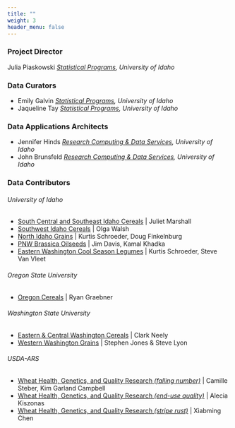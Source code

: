 ```yaml
---
title: ""
weight: 3
header_menu: false
---
```



### Project Director

Julia Piaskowski *[Statistical Programs](https://www.uidaho.edu/cals/idaho-agricultural-experiment-station/statistical-programs), University of Idaho*

### Data Curators

- Emily Galvin *[Statistical Programs](https://www.uidaho.edu/cals/idaho-agricultural-experiment-station/statistical-programs), University of Idaho*
- Jaqueline Tay *[Statistical Programs](https://www.uidaho.edu/cals/idaho-agricultural-experiment-station/statistical-programs), University of Idaho*

### Data Applications Architects

- Jennifer Hinds *[Research Computing & Data Services](https://hpc.uidaho.edu/), University of Idaho*
- John Brunsfeld *[Research Computing & Data Services](https://hpc.uidaho.edu/), University of Idaho*

### Data Contributors

    
###### University of Idaho

- [South Central and Southeast Idaho Cereals](https://www.uidaho.edu/extension/cereals/scseidaho/) | Juliet Marshall
- [Southwest Idaho Cereals](https://www.uidaho.edu/extension/cereals/southwest/varieties) | Olga Walsh
- [North Idaho Grains](https://www.uidaho.edu/extension/cereals/north) | Kurtis Schroeder, Doug Finkelnburg
- [PNW Brassica Oilseeds](https://www.uidaho.edu/cals/brassica/for-growers) | Jim Davis, Kamal Khadka
- [Eastern Washington Cool Season Legumes](http://smallgrains.wsu.edu/rotational-crops/pulse-variety-testing-program/) | Kurtis Schroeder, Steve Van Vleet

###### Oregon State University

- [Oregon Cereals](https://cropandsoil.oregonstate.edu/wheat/osu-wheat-variety-trials) | Ryan Graebner

###### Washington State University

- [Eastern & Central Washington Cereals](https://smallgrains.wsu.edu/variety/) | Clark Neely
- [Western Washington Grains](http://thebreadlab.wsu.edu/western-washington-variety-trials/) | Stephen Jones & Steve Lyon

###### USDA-ARS

- [Wheat Health, Genetics, and Quality Research *(falling number)*](http://steberlab.org/project7599.php) | Camille Steber, Kim Garland Campbell
- [Wheat Health, Genetics, and Quality Research *(end-use quality)*](https://wwql.wsu.edu/) | Alecia Kiszonas
- [Wheat Health, Genetics, and Quality Research *(stripe rust)*](https://striperust.wsu.edu/) | Xiabming Chen

